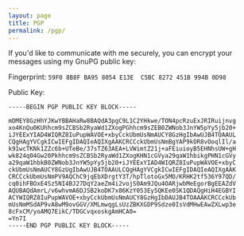 ```yaml
---
layout: page
title: PGP
permalink: /pgp/
---
```


If you'd like to communicate with me securely, you can encrypt your messages using my GnuPG public key: 

Fingerprint: `59F0 8B8F BA95 8054 E13E  C5BC 8272 451B 994B 0D98`

Public Key: 

```
-----BEGIN PGP PUBLIC KEY BLOCK-----

mDMEY8GzHhYJKwYBBAHaRw8BAQdA3pgC9L1C2YHkwe/TON4pcRzuExJRIRuijnvg
xo4KnQu0KUhhcm9sZCBSb2RyaWd1ZXogPGhhcm9sZEB0ZWNob3JnYW5pYy5jb20+
iJYEExYIAD4WIQRZ8IuPupWAVOE+xbyCckUbmUsNmAUCY8GzHgIbAwUJB4TOAAUL
CQgHAgYVCgkICwIEFgIDAQIeAQIXgAAKCRCCckUbmUsNmBgYAP9kOR8vOoqlIl/a
k91wcTKNk1ZZc6b+UTeBe/37sTZ63AEA+LVWimtZ21j+aFEiuioyB5EHNhsUW+gH
wk824q04Gw20Pkhhcm9sZCBSb2RyaWd1ZXogKHN1cGVya29qaW1hbikgPHN1cGVy
a29qaW1hbkB0ZWNob3JnYW5pYy5jb20+iJYEExYIAD4WIQRZ8IuPupWAVOE+xbyC
ckUbmUsNmAUCY8GzUgIbAwUJB4TOAAULCQgHAgYVCgkICwIEFgIDAQIeAQIXgAAK
CRCCckUbmUsNmPV9AQChC9jqEbXDrgtY3T/hpTlotoGx5MO/KRHK2tf536Y97QD/
cq0ihFBOxE4Sz5NI4BJ27DqY2aeZm4i2vojS0Am9JQu4OARjwbMeEgorBgEEAZdV
AQUBAQdAmrL/v6whvmA6DJSB2koDK7x86KzY053Ey5QKEe0SK1QDAQgHiH4EGBYI
ACYWIQRZ8IuPupWAVOE+xbyCckUbmUsNmAUCY8GzHgIbDAUJB4TOAAAKCRCCckUb
mUsNmMSdAP9vA8wM9ovGGV/XMLmwqgLsUzZBKXGDP9Sdze0IsVdMHwEAwZXLwp3e
8cFxCM/yoAMQ7EikC/TDGCvqxoskgAmHCA0=
=Yn7I
-----END PGP PUBLIC KEY BLOCK-----
```
